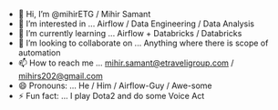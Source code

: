 - 👋 Hi, I’m @mihirETG / Mihir Samant 
- 👀 I’m interested in ... Airflow / Data Engineering / Data Analysis
- 🌱 I’m currently learning ... Airflow + Databricks / Databricks
- 💞️ I’m looking to collaborate on ... Anything where there is scope of automation
- 📫 How to reach me ... mihir.samant@etraveligroup.com / mihirs202@gmail.com  
- 😄 Pronouns: ... He / Him / Airflow-Guy / Awe-some
- ⚡ Fun fact: ... I play Dota2 and do some Voice Act

<!---
mihirETG/mihirETG is a ✨ special ✨ repository because its `README.md` (this file) appears on your GitHub profile.
You can click the Preview link to take a look at your changes.
--->
